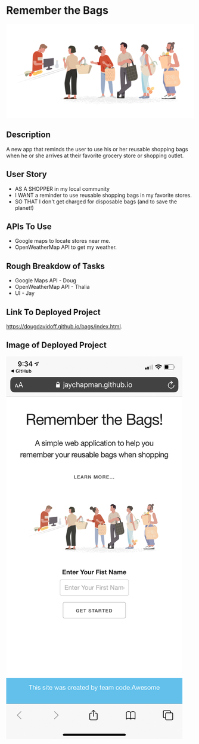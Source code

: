 # Remember the Bags

![People Holding Reusable Bags](/assets/img/peopleHoldingBags.jpg)

## Description

A new app that reminds the user to use his or her reusable shopping bags when he or she arrives at their favorite grocery store or shopping outlet.

## User Story

* AS A SHOPPER in my local community
* I WANT a reminder to use reusable shopping bags in my favorite stores.
* SO THAT I don't get charged for disposable bags (and to save the planet!)

## APIs To Use

* Google maps to locate stores near me.
* OpenWeatherMap API to get my weather.

## Rough Breakdow of Tasks

* Google Maps API - Doug
* OpenWeatherMap API - Thalia
* UI - Jay


## Link To Deployed Project
 https://dougdavidoff.github.io/bags/index.html.

 ## Image of Deployed Project

 ![](/assets/img/firstSS.png)
